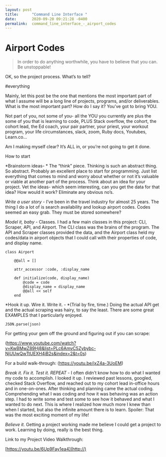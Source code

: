 ```yaml
---
layout: post
title:      "Command Line Interface "
date:       2020-09-20 09:21:28 -0400
permalink:  command_line_interface_-_airport_codes
---
```


# Airport Codes

> In order to do anything worthwhile, you have to believe that you can. Be unstoppable!
> 



OK, so the project process. What’s to tell? 

#everything

Mainly, let this post be the one that mentions the most important part of what I assume will be a long line of projects, programs, and/or deliverables. 
What is the most important part? How do I say it? You’ve got to bring YOU. 

Not part of you, not some of you- all the YOU you currently are plus the some of you that is learning to code, PLUS Stack overflow, the cohort, the cohort lead, the  Ed coach, your pair partner, your priest, your workout program, your life circumstances,  slack, zoom, Ruby docs, Youtubes, Learn.co… 

Am I making myself clear? It’s ALL in, or you’re not going to get it done.

How to start


*Brainstorm ideas- * The “think” piece. Thinking is such an abstract thing. So abstract. Probably an excellent place to start for programming.  Just list everything that comes to mind and worry about whether or not it’s valuable or viable at another part of the process. Think about an idea for your project. Vet the ideas- which seem interesting, can you get the data for that idea? How would it work? Eliminate any obvious no’s.

*Write a user story -* I’ve been in the travel industry for almost 25 years. The thing I do a lot of is search availability and lookup airport codes. Codes seemed an easy grab. They must be stored somewhere?

*Model it, baby -* Classes. I had a few main classes in this project: CLI, Scraper, API, and Airport. The CLI class was the brains of the program. The API and Scraper classes provided the data, and the Airport class held my codes/data in airport objects that I could call with their properties of code, and display name.

```
class Airport

    @@all = []

    attr_accessor :code, :display_name

    def initialize(code, display_name)
        @code = code
        @display_name = display_name
        @@all << self
    end
```

*Hook it up. Wire it. Write it. - *(Trial by fire, time.) Doing the actual API get and the actual scraping was hairy, to say the least. There are some great EXAMPLES that I particularly enjoyed.

```
JSON.parse(json)
```

For getting your gem off the ground and figuring out if you can scrape:

(https://www.youtube.com/watch?v=KwBMwZ89Hj8&list=PLc6AmvC5Zybybc-NjUUwQwTtUEXH4iB2s&index=2&t=0s)

For a build walk-through:
(https://youtu.be/jxZ4a-3UoEM)


*Break it. Fix it. Test it. REPEAT -* I often didn’t know how to do what I wanted my code to accomplish. I looked it up. I reviewed past lessons, googled, checked Stack Overflow, and reached out to my cohort lead in-office hours and in one-on-ones. After thinking and planning came the actual coding. Comprehending what I was coding and how it was behaving was an action step. I had to write some and test some to see how it behaved and what I wanted to do next. This is where I realized how much more I knew than when I started, but also the infinite amount there is to learn. Spoiler: That was the most exciting moment of my life!

*Believe it.* Getting a project working made me believe I could get a project to work. Learning by doing, really is the best thing.

Link to my Project Video Walkthrough:

[https://youtu.be/6Up9Fay1ea4](http://)



